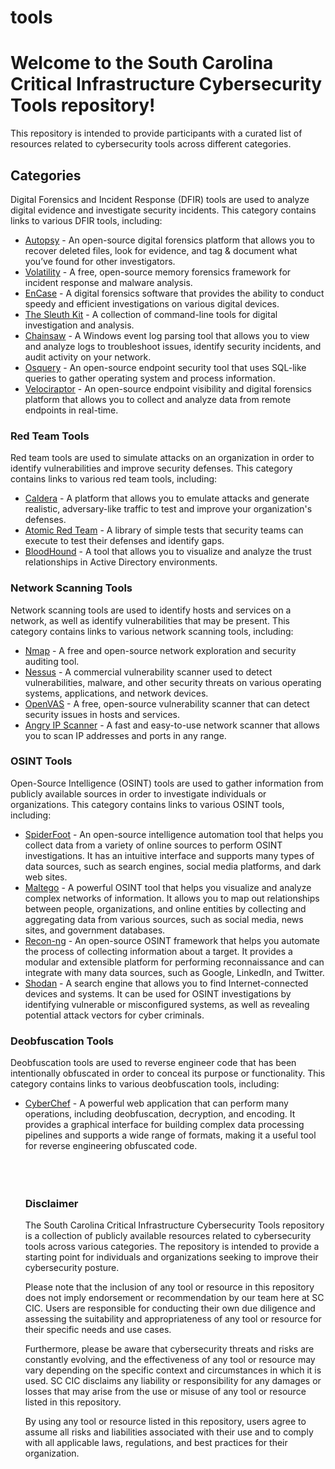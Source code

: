 # tools

<h1>Welcome to the South Carolina Critical Infrastructure Cybersecurity Tools repository!</h1>
<p>This repository is intended to provide participants with a curated list of resources related to cybersecurity tools across different categories.</p>
<h2>Categories</h2>
<p>Digital Forensics and Incident Response (DFIR) tools are used to analyze digital evidence and investigate security incidents. This category contains links to various DFIR tools, including:</p>
<ul>
  <li><a href="https://www.autopsy.com/download/">Autopsy</a> - An open-source digital forensics platform that allows you to recover deleted files, look for evidence, and tag & document what you’ve found for other investigators.</li>
  <li><a href="https://www.volatilityfoundation.org/">Volatility</a> - A free, open-source memory forensics framework for incident response and malware analysis.</li>
  <li><a href="https://www.guidancesoftware.com/encase-forensic">EnCase</a> - A digital forensics software that provides the ability to conduct speedy and efficient investigations on various digital devices.</li>
  <li><a href="https://www.sleuthkit.org/">The Sleuth Kit</a> - A collection of command-line tools for digital investigation and analysis.</li>
  <li><a href="https://www.openedr.com/chainsaw.html">Chainsaw</a> - A Windows event log parsing tool that allows you to view and analyze logs to troubleshoot issues, identify security incidents, and audit activity on your network.</li>
  <li><a href="https://osquery.io/">Osquery</a> - An open-source endpoint security tool that uses SQL-like queries to gather operating system and process information.</li>
  <li><a href="https://www.velocidex.com/">Velociraptor</a> - An open-source endpoint visibility and digital forensics platform that allows you to collect and analyze data from remote endpoints in real-time.</li>
</ul>
<h3>Red Team Tools</h3>
<p>Red team tools are used to simulate attacks on an organization in order to identify vulnerabilities and improve security defenses. This category contains links to various red team tools, including:</p>
<ul>
  <li><a href="https://www.caldera.com/">Caldera</a> - A platform that allows you to emulate attacks and generate realistic, adversary-like traffic to test and improve your organization's defenses.</li>
  <li><a href="https://atomicredteam.io/">Atomic Red Team</a> - A library of simple tests that security teams can execute to test their defenses and identify gaps.</li>
  <li><a href="https://www.microsoft.com/en-us/download/details.aspx?id=42419">BloodHound</a> - A tool that allows you to visualize and analyze the trust relationships in Active Directory environments.</li>
</ul>
<h3>Network Scanning Tools</h3>
<p>Network scanning tools are used to identify hosts and services on a network, as well as identify vulnerabilities that may be present. This category contains links to various network scanning tools, including:</p>
<ul>
  <li><a href="https://nmap.org/">Nmap</a> - A free and open-source network exploration and security auditing tool.</li>
  <li><a href="https://www.tenable.com/products/nessus/nessus-professional">Nessus</a> - A commercial vulnerability scanner used to detect vulnerabilities, malware, and other security threats on various operating systems, applications, and network devices.</li>
  <li><a href="https://www.openvas.org/">OpenVAS</a> - A free, open-source vulnerability scanner that can detect security issues in hosts and services.</li>
  <li><a href="http://angryip.org/">Angry IP Scanner</a> - A fast and easy-to-use network scanner that allows you to scan IP addresses and ports in any range.</li>
</ul>

<h3>OSINT Tools</h3>
<p>Open-Source Intelligence (OSINT) tools are used to gather information from publicly available sources in order to investigate individuals or organizations. This category contains links to various OSINT tools, including:</p>
<ul>
  <li><a href="https://www.spiderfoot.net/">SpiderFoot</a> - An open-source intelligence automation tool that helps you collect data from a variety of online sources to perform OSINT investigations. It has an intuitive interface and supports many types of data sources, such as search engines, social media platforms, and dark web sites.</li>
  <li><a href="https://www.maltego.com/">Maltego</a> - A powerful OSINT tool that helps you visualize and analyze complex networks of information. It allows you to map out relationships between people, organizations, and online entities by collecting and aggregating data from various sources, such as social media, news sites, and government databases.</li>
  <li><a href="https://bitbucket.org/LaNMaSteR53/recon-ng/src/master/">Recon-ng</a> - An open-source OSINT framework that helps you automate the process of collecting information about a target. It provides a modular and extensible platform for performing reconnaissance and can integrate with many data sources, such as Google, LinkedIn, and Twitter.</li>
  <li><a href="https://www.shodan.io/">Shodan</a> - A search engine that allows you to find Internet-connected devices and systems. It can be used for OSINT investigations by identifying vulnerable or misconfigured systems, as well as revealing potential attack vectors for cyber criminals.</li>
</ul>

<h3>Deobfuscation Tools</h3>
<p>Deobfuscation tools are used to reverse engineer code that has been intentionally obfuscated in order to conceal its purpose or functionality. This category contains links to various deobfuscation tools, including:</p>
<ul>
  
  <li><a href="https://gchq.github.io/CyberChef/(https://icyberchef.com/)">CyberChef</a> - A powerful web application that can perform many operations, including deobfuscation, decryption, and encoding. It provides a graphical interface for building complex data processing pipelines and supports a wide range of formats, making it a useful tool for reverse engineering obfuscated code.</li>
  <br><br><br>
  <h3>Disclaimer</h3>
<p>The South Carolina Critical Infrastructure Cybersecurity Tools repository is a collection of publicly available resources related to cybersecurity tools across various categories. The repository is intended to provide a starting point for individuals and organizations seeking to improve their cybersecurity posture.</p>
<p>Please note that the inclusion of any tool or resource in this repository does not imply endorsement or recommendation by our team here at SC CIC. Users are responsible for conducting their own due diligence and assessing the suitability and appropriateness of any tool or resource for their specific needs and use cases.</p>
<p>Furthermore, please be aware that cybersecurity threats and risks are constantly evolving, and the effectiveness of any tool or resource may vary depending on the specific context and circumstances in which it is used. SC CIC disclaims any liability or responsibility for any damages or losses that may arise from the use or misuse of any tool or resource listed in this repository.</p>
<p>By using any tool or resource listed in this repository, users agree to assume all risks and liabilities associated with their use and to comply with all applicable laws, regulations, and best practices for their organization.</p>

